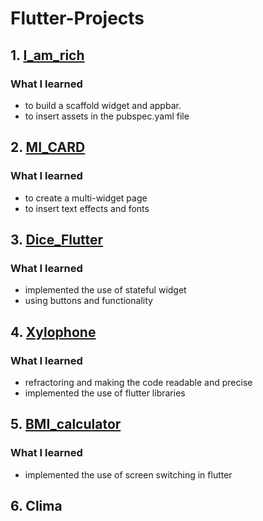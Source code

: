# Flutter-Projects
## 1. [I_am_rich](https://github.com/vaibhavgup3003/flutter-i_am_rich)
### What I learned
-  to build a scaffold widget and appbar.
-  to insert assets in the pubspec.yaml file
## 2. [MI_CARD](https://github.com/vaibhavgup3003/flutter-micard)
### What I learned
- to create a multi-widget page
- to insert text effects and fonts
## 3. [Dice_Flutter](https://github.com/vaibhavgup3003/flutter-dice)
### What I learned
- implemented the use of stateful widget
- using buttons and functionality
## 4. [Xylophone](https://github.com/vaibhavgup3003/flutter-xylophone)
### What I learned
- refractoring and making the code readable and precise
- implemented the use of flutter libraries
## 5. [BMI_calculator](https://github.com/vaibhavgup3003/flutter-bmicalc)
### What I learned
- implemented the use of screen switching in flutter
## 6. Clima

